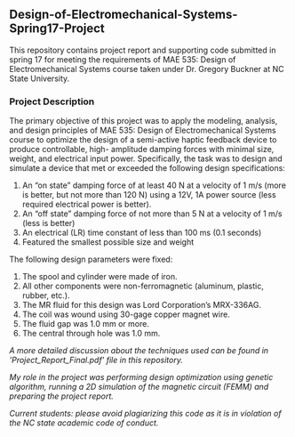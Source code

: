 ## Design-of-Electromechanical-Systems-Spring17-Project

This repository contains project report and supporting code submitted in spring 17 for meeting the requirements of MAE 535: Design of Electromechanical Systems course taken under Dr. Gregory Buckner at NC State University.

### Project Description
The primary objective of this project was to apply the modeling, analysis, and design principles of MAE 535: Design of Electromechanical Systems course to optimize the design of a semi-active haptic feedback device to produce controllable, high- amplitude damping forces with minimal size, weight, and electrical input power. Specifically, the task was to design and simulate a device that met or exceeded the following  design specifications:

1. An “on state” damping force of at least 40 N at a velocity of 1 m/s (more is better, but not more than 120 N) using a 12V, 1A power source (less required electrical power is better).
1. An “off state” damping force of not more than 5 N at a velocity of 1 m/s (less is better)
1. An electrical (LR) time constant of less than 100 ms (0.1 seconds)
1. Featured the smallest possible size and weight

The following design parameters were fixed:
1. The spool and cylinder were made of iron.
1. All other components were non-ferromagnetic (aluminum, plastic, rubber, etc.).
1. The MR fluid for this design was Lord Corporation’s MRX-336AG.
1. The coil was wound using 30-gage copper magnet wire.
1. The fluid gap was 1.0 mm or more.
1. The central through hole was 1.0 mm.

*A more detailed discussion about the techniques used can be found in 'Project_Report_Final.pdf' file in this repository.*

*My role in the project was performing design optimization using genetic algorithm, running a 2D simulation of the magnetic circuit (FEMM) and preparing the project report.*

*Current students: please avoid plagiarizing this code as it is in violation of the NC state academic code of conduct.*

